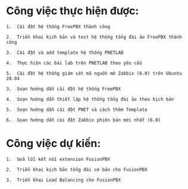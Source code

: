 # Công việc thực hiện được:
    1.  Cài đặt hệ thống FreePBX thành công
    
    2.  Triển khai kịch bản và test hệ thống tổng đài ảo FreePBX thành công
    
    3.  Cài đặt và add template hệ thống PNETLAB
    
    4.  Thực hiện các bài lab trên PNETLAB theo yêu cầu
    
    5.  Cài đặt hệ thống giám sát mã nguồn mở Zabbix (6.0) trên Ubuntu 20.04 
    
    3.  Soạn hướng dẫn cài đặt hệ thống FreePBX
    
    4.  Soạn hướng dẫn thiết lập hệ thống tổng đài ảo theo kịch bản
    
    5.  Soạn hướng dẫn cài đặt PNET và cách thêm Template 

    6.  Sọan hướng dẫn cài đặt Zabbix phiên bản mới nhất (6.0) 

# Công việc dự kiến:
    
    1.  Sửa lỗi kết nối extension FusionPBX
    
    2.  Triển khai kịch bản tổng đài cơ bản cho FusionPBX
    
    3.  Triển khai Load Balancing cho FusionPBX


